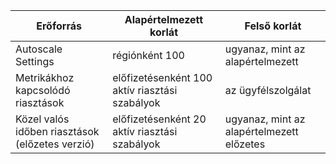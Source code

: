 | Erőforrás | Alapértelmezett korlát | Felső korlát |
| --- | --- | --- |
| Autoscale Settings |régiónként 100 | ugyanaz, mint az alapértelmezett |
| Metrikákhoz kapcsolódó riasztások |előfizetésenként 100 aktív riasztási szabályok | az ügyfélszolgálat |
| Közel valós időben riasztások (előzetes verzió) | előfizetésenként 20 aktív riasztási szabályok | ugyanaz, mint az alapértelmezett előzetes | 
 
